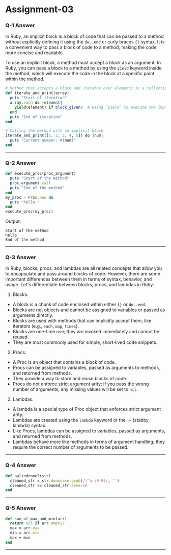 # Assignment-03


### Q-1 Answer

In Ruby, an implicit block is a block of code that can be passed to a method without explicitly defining it using the `do..end` or curly braces `{}` syntax. It is a convenient way to pass a block of code to a method, making the code more concise and readable.

To use an implicit block, a method must accept a block as an argument. In Ruby, you can pass a block to a method by using the `yield` keyword inside the method, which will execute the code in the block at a specific point within the method.


```ruby
# Method that accepts a block and iterates over elements in a collection
def iterate_and_print(array)
  puts "Start of iteration"
  array.each do |element|
    yield(element) if block_given?  # Using `yield` to execute the implicit block
  end
  puts "End of iteration"
end

# Calling the method with an implicit block
iterate_and_print([1, 2, 3, 4, 5]) do |num|
  puts "Current number: #{num}"
end
```

---

### Q-2 Answer

```ruby
def execute_proc(proc_argument)
  puts "Start of the method"
  proc_argument.call
  puts "End of the method"
end
my_proc = Proc.new do
  puts "hello "
end
execute_proc(my_proc)
```

Output:

```
Start of the method
hello
End of the method
```
----

### Q-3 Answer 

In Ruby, blocks, procs, and lambdas are all related concepts that allow you to encapsulate and pass around blocks of code. However, there are some important differences between them in terms of syntax, behavior, and usage. Let's differentiate between blocks, procs, and lambdas in Ruby:

1. Blocks:
- A block is a chunk of code enclosed within either `{}` or `do..end`.
- Blocks are not objects and cannot be assigned to variables or passed as arguments directly.
- Blocks are used with methods that can implicitly accept them, like iterators (e.g., `each`, `map`, `times`).
- Blocks are one-time use; they are invoked immediately and cannot be reused.
- They are most commonly used for simple, short-lived code snippets.

2. Procs:
- A Proc is an object that contains a block of code.
- Procs can be assigned to variables, passed as arguments to methods, and returned from methods.
- They provide a way to store and reuse blocks of code.
- Procs do not enforce strict argument arity; if you pass the wrong number of arguments, any missing values will be set to `nil`.


3. Lambdas:
- A lambda is a special type of Proc object that enforces strict argument arity.
- Lambdas are created using the `lambda` keyword or the `->` (stabby lambda) syntax.
- Like Procs, lambdas can be assigned to variables, passed as arguments, and returned from methods.
- Lambdas behave more like methods in terms of argument handling; they require the correct number of arguments to be passed.

---

### Q-4 Answer

```ruby
def palindrome?(str)
  cleaned_str = str.downcase.gsub(/[^a-z0-9]/, '')
  cleaned_str == cleaned_str.reverse
end
```
---

### Q-5 Answer


```ruby
def sum_of_max_and_min(arr)
  return nil if arr.empty?  
  max = arr.max
  min = arr.min
  max + min
end

```
---
